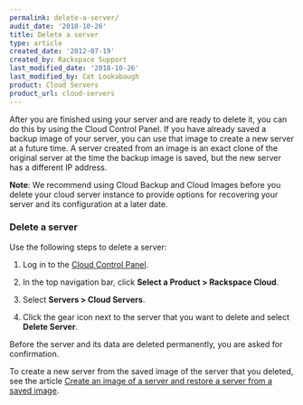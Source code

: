 ```yaml
---
permalink: delete-a-server/
audit_date: '2018-10-26'
title: Delete a server
type: article
created_date: '2012-07-19'
created_by: Rackspace Support
last_modified_date: '2018-10-26'
last_modified_by: Cat Lookabaugh
product: Cloud Servers
product_url: cloud-servers
---
```


After you are finished using your server and are ready to delete it, you can
do this by using the Cloud Control Panel. If you have already saved a
backup image of your server, you can use that image to create a new
server at a future time. A server created from an image is an exact clone of
the original server at the time the backup image is saved, but the new server
has a different IP address. 

**Note**: We recommend using Cloud Backup and Cloud Images before you
delete your cloud server instance to provide options for recovering your
server and its configuration at a later date.

### Delete a server

Use the following steps to delete a server:

1. Log in to the [Cloud Control Panel](https://login.rackspace.com).

2. In the top navigation bar, click **Select a Product > Rackspace Cloud**.

3. Select **Servers > Cloud Servers**.

4. Click the gear icon next to the server that you want to delete and select **Delete Server**.

Before the server and its data are deleted permanently, you are asked for confirmation.

To create a new server from the saved image of the server that you deleted,
see the article [Create an image of a server and restore a server from a saved image](/how-to/create-an-image-of-a-server-and-restore-a-server-from-a-saved-image).
